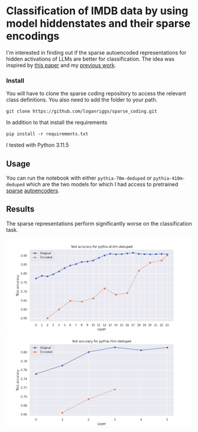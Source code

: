 # Classification of IMDB data by using model hiddenstates and their sparse encodings

I'm interested in finding out if the sparse autoencoded representations for hidden activations of LLMs are better for classification. The idea was inspired by [this paper](https://arxiv.org/pdf/2309.08600.pdf) and my [previous work](https://github.com/annahdo/exploring_directions).

### Install
You will have to clone the sparse coding repository to access the relevant class definitions. You also need to add the folder to your path.
```
git clone https://github.com/loganriggs/sparse_coding.git
```
In addition to that install the requirements
```
pip install -r requirements.txt
```
I tested with Python 3.11.5

## Usage

You can run the notebook with either `pythia-70m-deduped` or `pythia-410m-deduped` which are the two models for which I had access to pretrained [sparse](https://huggingface.co/Elriggs/pythia-410m-deduped) [autoencoders](https://huggingface.co/Elriggs/pythia-70m-deduped).

## Results

The sparse representations perform significantly worse on the classification task.

<img src="plots/pythia-410m-deduped_accs.png" width="700">
<img src="plots/pythia-70m-deduped_accs.png" width="700">
